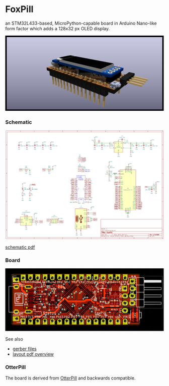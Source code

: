 # FoxPill

an STM32L433-based, MicroPython-capable board in Arduino Nano-like form factor which adds a 128x32 px OLED display.

![](FoxPill/img/004.jpg)

### Schematic

![](FoxPill/img/FoxPill_1.3_schematic.PNG)


[schematic pdf](FoxPill/pdf/FoxPill-1.3_OLED_layout.pdf)


### Board

![](FoxPill/img/FoxPill_1.3_board.PNG)

See also

* [gerber files](FoxPill/gerber/)
* [layout pdf overview](FoxPill/pdf/FoxPill-1.3_OLED_layout.pdf)

### OtterPill

The board is derived from [OtterPill](https://github.com/Jan--Henrik/OtterPill) and backwards compatible.

